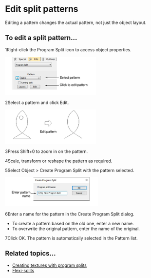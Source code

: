 # Edit split patterns

Editing a pattern changes the actual pattern, not just the object layout.

## To edit a split pattern...

1Right-click the Program Split icon to access object properties.

![patterns00106.png](assets/patterns00106.png)

2Select a pattern and click Edit.

![patterns00109.png](assets/patterns00109.png)

3Press Shift+0 to zoom in on the pattern.

4Scale, transform or reshape the pattern as required.

5Select Object > Create Program Split with the pattern selected.

![CreateProgramSplit00112.png](assets/CreateProgramSplit00112.png)

6Enter a name for the pattern in the Create Program Split dialog.

- To create a pattern based on the old one, enter a new name.
- To overwrite the original pattern, enter the name of the original.

7Click OK. The pattern is automatically selected in the Pattern list.

## Related topics...

- [Creating textures with program splits](Creating_textures_with_program_splits)
- [Flexi-splits](../curves/Flexi-splits)
